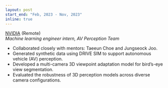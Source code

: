 ```yaml
---
layout: post
start_end: "Feb, 2023 - Nov, 2023"
inline: true
---
```


[NVIDIA](https://nvidia.com/) (Remote) \
*Machine learning engineer intern, AV Perception Team*
- Collaborated closely with mentors: Taeeun Choe and Jungseock Joo.
- Generated synthetic data using DRIVE SIM to support autonomous vehicle (AV) perception.
- Developed a multi-camera 3D viewpoint adaptation model for bird’s-eye view segmentation.
- Evaluated the robustness of 3D perception models across diverse camera configurations.
